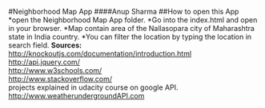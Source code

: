#Neighborhood Map App
####Anup Sharma
##How to open this App
*open the Neighborhood Map App folder.
*Go into the index.html and open in your browser.
*Map contain area of the Nallasopara city of Maharashtra state in India country.
*You can filter the location by typing the location in search field.
<strong>Sources:</strong><br/>
http://knockoutjs.com/documentation/introduction.html<br/>
http://api.jquery.com/<br/>
http://www.w3schools.com/</br>
http://www.stackoverflow.com/</br>
projects explained in udacity course on google API.</br>
http://www.weatherundergroundAPI.com